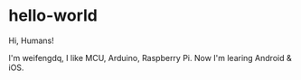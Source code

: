 # hello-world

Hi, Humans!

I'm weifengdq, I like MCU, Arduino, Raspberry Pi. Now I'm learing Android & iOS.
